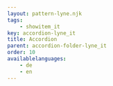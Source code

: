 ```yaml
---
layout: pattern-lyne.njk
tags: 
    - showitem_it
key: accordion-lyne_it
title: Accordion
parent: accordion-folder-lyne_it
order: 10
availablelanguages: 
    - de
    - en
---
```

